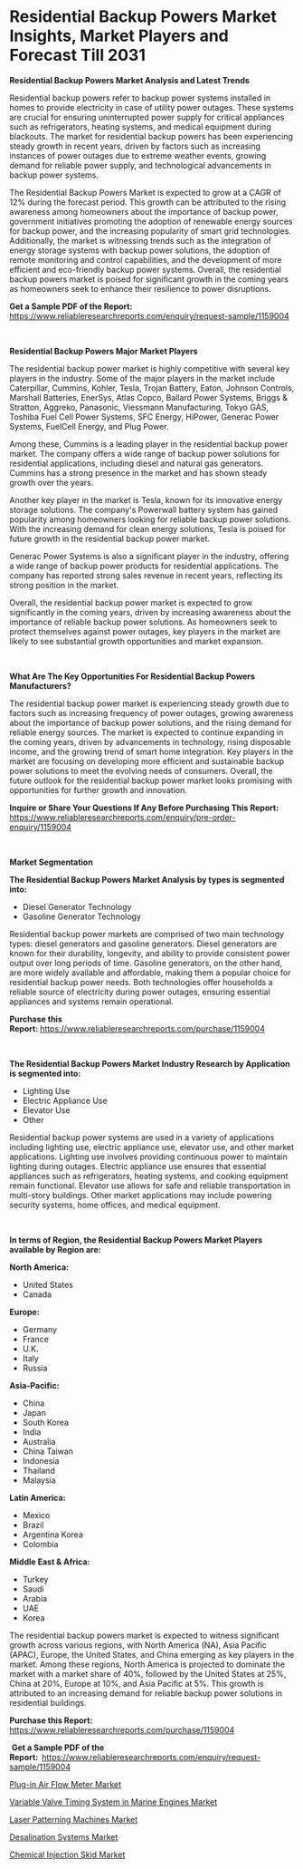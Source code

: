 <p><h1>Residential Backup Powers Market Insights, Market Players and Forecast Till 2031</h1></p><p><strong>Residential Backup Powers Market Analysis and Latest Trends</strong></p>
<p><p>Residential backup powers refer to backup power systems installed in homes to provide electricity in case of utility power outages. These systems are crucial for ensuring uninterrupted power supply for critical appliances such as refrigerators, heating systems, and medical equipment during blackouts. The market for residential backup powers has been experiencing steady growth in recent years, driven by factors such as increasing instances of power outages due to extreme weather events, growing demand for reliable power supply, and technological advancements in backup power systems.</p><p>The Residential Backup Powers Market is expected to grow at a CAGR of 12% during the forecast period. This growth can be attributed to the rising awareness among homeowners about the importance of backup power, government initiatives promoting the adoption of renewable energy sources for backup power, and the increasing popularity of smart grid technologies. Additionally, the market is witnessing trends such as the integration of energy storage systems with backup power solutions, the adoption of remote monitoring and control capabilities, and the development of more efficient and eco-friendly backup power systems. Overall, the residential backup powers market is poised for significant growth in the coming years as homeowners seek to enhance their resilience to power disruptions.</p></p>
<p><strong>Get a Sample PDF of the Report:&nbsp;</strong> <a href="https://www.reliableresearchreports.com/enquiry/request-sample/1159004">https://www.reliableresearchreports.com/enquiry/request-sample/1159004</a></p>
<p>&nbsp;</p>
<p><strong>Residential Backup Powers Major Market Players</strong></p>
<p><p>The residential backup power market is highly competitive with several key players in the industry. Some of the major players in the market include Caterpillar, Cummins, Kohler, Tesla, Trojan Battery, Eaton, Johnson Controls, Marshall Batteries, EnerSys, Atlas Copco, Ballard Power Systems, Briggs & Stratton, Aggreko, Panasonic, Viessmann Manufacturing, Tokyo GAS, Toshiba Fuel Cell Power Systems, SFC Energy, HiPower, Generac Power Systems, FuelCell Energy, and Plug Power.</p><p>Among these, Cummins is a leading player in the residential backup power market. The company offers a wide range of backup power solutions for residential applications, including diesel and natural gas generators. Cummins has a strong presence in the market and has shown steady growth over the years.</p><p>Another key player in the market is Tesla, known for its innovative energy storage solutions. The company's Powerwall battery system has gained popularity among homeowners looking for reliable backup power solutions. With the increasing demand for clean energy solutions, Tesla is poised for future growth in the residential backup power market.</p><p>Generac Power Systems is also a significant player in the industry, offering a wide range of backup power products for residential applications. The company has reported strong sales revenue in recent years, reflecting its strong position in the market.</p><p>Overall, the residential backup power market is expected to grow significantly in the coming years, driven by increasing awareness about the importance of reliable backup power solutions. As homeowners seek to protect themselves against power outages, key players in the market are likely to see substantial growth opportunities and market expansion.</p></p>
<p>&nbsp;</p>
<p><strong>What Are The Key Opportunities For Residential Backup Powers Manufacturers?</strong></p>
<p><p>The residential backup power market is experiencing steady growth due to factors such as increasing frequency of power outages, growing awareness about the importance of backup power solutions, and the rising demand for reliable energy sources. The market is expected to continue expanding in the coming years, driven by advancements in technology, rising disposable income, and the growing trend of smart home integration. Key players in the market are focusing on developing more efficient and sustainable backup power solutions to meet the evolving needs of consumers. Overall, the future outlook for the residential backup power market looks promising with opportunities for further growth and innovation.</p></p>
<p><strong>Inquire or Share Your Questions If Any Before Purchasing This Report:</strong> <a href="https://www.reliableresearchreports.com/enquiry/pre-order-enquiry/1159004">https://www.reliableresearchreports.com/enquiry/pre-order-enquiry/1159004</a></p>
<p>&nbsp;</p>
<p><strong>Market Segmentation</strong></p>
<p><strong>The Residential Backup Powers Market Analysis by types is segmented into:</strong></p>
<p><ul><li>Diesel Generator Technology</li><li>Gasoline Generator Technology</li></ul></p>
<p><p>Residential backup power markets are comprised of two main technology types: diesel generators and gasoline generators. Diesel generators are known for their durability, longevity, and ability to provide consistent power output over long periods of time. Gasoline generators, on the other hand, are more widely available and affordable, making them a popular choice for residential backup power needs. Both technologies offer households a reliable source of electricity during power outages, ensuring essential appliances and systems remain operational.</p></p>
<p><strong>Purchase this Report:&nbsp;</strong><a href="https://www.reliableresearchreports.com/purchase/1159004">https://www.reliableresearchreports.com/purchase/1159004</a></p>
<p>&nbsp;</p>
<p><strong>The Residential Backup Powers Market Industry Research by Application is segmented into:</strong></p>
<p><ul><li>Lighting Use</li><li>Electric Appliance Use</li><li>Elevator Use</li><li>Other</li></ul></p>
<p><p>Residential backup power systems are used in a variety of applications including lighting use, electric appliance use, elevator use, and other market applications. Lighting use involves providing continuous power to maintain lighting during outages. Electric appliance use ensures that essential appliances such as refrigerators, heating systems, and cooking equipment remain functional. Elevator use allows for safe and reliable transportation in multi-story buildings. Other market applications may include powering security systems, home offices, and medical equipment.</p></p>
<p>&nbsp;</p>
<p><strong>In terms of Region, the Residential Backup Powers Market Players available by Region are:</strong></p>
<p>
    <p> <strong> North America: </strong>
        <ul>
            <li>United States</li>
            <li>Canada</li>
        </ul>
        </p> 
    <p> <strong> Europe: </strong>
        <ul>
            <li>Germany</li>
            <li>France</li>
            <li>U.K.</li>
            <li>Italy</li>
            <li>Russia</li>
        </ul>
        </p> 
    <p> <strong> Asia-Pacific: </strong>
        <ul>
            <li>China</li>
            <li>Japan</li>
            <li>South Korea</li>
            <li>India</li>
            <li>Australia</li>
            <li>China Taiwan</li>
            <li>Indonesia</li>
            <li>Thailand</li>
            <li>Malaysia</li>
        </ul>
        </p> 
    <p> <strong> Latin America: </strong>
        <ul>
            <li>Mexico</li>
            <li>Brazil</li>
            <li>Argentina Korea</li>
            <li>Colombia</li>
        </ul>
        </p> 
    <p> <strong> Middle East & Africa: </strong>
        <ul>
            <li>Turkey</li>
            <li>Saudi</li>
            <li>Arabia</li>
            <li>UAE</li>
            <li>Korea</li>
        </ul>
    </p>
    </p>
<p><p>The residential backup powers market is expected to witness significant growth across various regions, with North America (NA), Asia Pacific (APAC), Europe, the United States, and China emerging as key players in the market. Among these regions, North America is projected to dominate the market with a market share of 40%, followed by the United States at 25%, China at 20%, Europe at 10%, and Asia Pacific at 5%. This growth is attributed to an increasing demand for reliable backup power solutions in residential buildings.</p></p>
<p><strong>Purchase this Report: </strong><a href="https://www.reliableresearchreports.com/purchase/1159004">https://www.reliableresearchreports.com/purchase/1159004</a></p>
<p>&nbsp;<strong>Get a Sample PDF of the Report:&nbsp;&nbsp;</strong><a href="https://www.reliableresearchreports.com/enquiry/request-sample/1159004">https://www.reliableresearchreports.com/enquiry/request-sample/1159004</a></p>
<p><strong></strong></p>
<p><p><a href="https://issuu.com/reportprime-2/docs/plug-in-air-flow-meter-market-size-2030.pptx">Plug-in Air Flow Meter Market</a></p><p><a href="https://issuu.com/reportprime-2/docs/variable-valve-timing-system-in-marine-engines-mar">Variable Valve Timing System in Marine Engines Market</a></p><p><a href="https://github.com/ChiragRP21/Market-Research-Report-List-3/blob/main/laser-patterning-machines-market.md">Laser Patterning Machines Market</a></p><p><a href="https://medium.com/p/d6188d627594/edit">Desalination Systems Market</a></p><p><a href="https://medium.com/@jamesburns39/chemical-injection-skid-market-report-reveals-the-latest-trends-and-growth-opportunities-of-this-ff7990dceca1">Chemical Injection Skid Market</a></p></p>